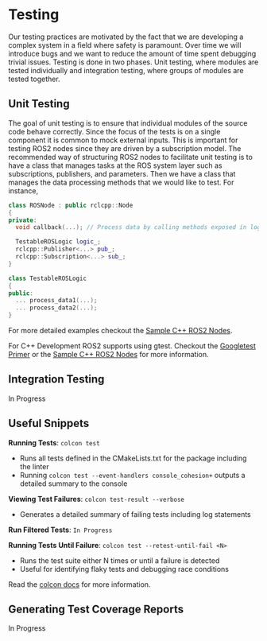 # Testing
Our testing practices are motivated by the fact that we are developing a complex system in a field where safety is paramount.
Over time we will introduce bugs and we want to reduce the amount of time spent debugging trivial issues.
Testing is done in two phases. Unit testing, where modules are tested individually and integration testing, where groups of modules are tested together.

## Unit Testing
The goal of unit testing is to ensure that individual modules of the source code behave correctly.
Since the focus of the tests is on a single component it is common to mock external inputs.
This is important for testing ROS2 nodes since they are driven by a subscription model.
The recommended way of structuring ROS2 nodes to facilitate unit testing is to have a class that manages tasks at the ROS system layer such as subscriptions, publishers, and parameters.
Then we have a class that manages the data processing methods that we would like to test.
For instance,
```cpp
class ROSNode : public rclcpp::Node
{
private:
  void callback(...); // Process data by calling methods exposed in logic_

  TestableROSLogic logic_;
  rclcpp::Publisher<...> pub_;
  rclcpp::Subscription<...> sub_;
}

class TestableROSLogic
{
public:
  ... process_data1(...);
  ... process_data2(...);
}
```
For more detailed examples checkout the [Sample C++ ROS2 Nodes](../src/samples/).

For C++ Development ROS2 supports using gtest. Checkout the [Googletest Primer](https://google.github.io/googletest/primer.html) or the [Sample C++ ROS2 Nodes](../src/samples/) for more information.

## Integration Testing
In Progress

## Useful Snippets
**Running Tests**: `colcon test`
- Runs all tests defined in the CMakeLists.txt for the package including the linter
- Running `colcon test --event-handlers console_cohesion+` outputs a detailed summary to the console

**Viewing Test Failures**: `colcon test-result --verbose`
- Generates a detailed summary of failing tests including log statements

**Run Filtered Tests**: `In Progress`

**Running Tests Until Failure**: `colcon test --retest-until-fail <N>`
- Runs the test suite either N times or until a failure is detected
- Useful for identifying flaky tests and debugging race conditions

Read the [colcon docs](https://colcon.readthedocs.io/en/released/reference/verb/test.html) for more information.

## Generating Test Coverage Reports
In Progress
